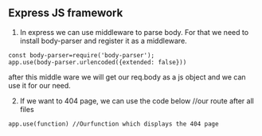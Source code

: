 ## Express JS framework

1. In express we can use middleware to parse body. For that we need to install body-parser and register it as a middleware.

```
const body-parser=require('body-parser');
app.use(body-parser.urlencoded({extended: false}))
```
after this middle ware we will get our req.body as a js object and we can use it for our need.

2. If we want to 404 page, we can use the code below
//our route after all files
```
app.use(function) //Ourfunction which displays the 404 page
```